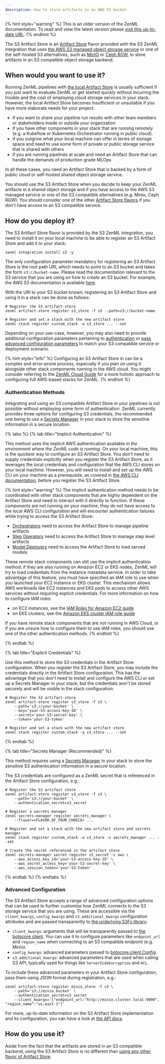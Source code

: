 ```yaml
---
description: How to store artifacts in an AWS S3 bucket
---
```


{% hint style="warning" %}
This is an older version of the ZenML documentation. To read and view the latest version please [visit this up-to-date URL](https://docs.zenml.io).
{% endhint %}


The S3 Artifact Store is an [Artifact Store](./artifact-stores.md) flavor provided with
the S3 ZenML integration that uses [the AWS S3 managed object storage service](https://aws.amazon.com/s3/)
or one of the self-hosted S3 alternatives, such as [MinIO](https://min.io/) or
[Ceph RGW](https://ceph.io/en/discover/technology/#object),
to store artifacts in an S3 compatible object storage backend.

## When would you want to use it?

Running ZenML pipelines with [the local Artifact Store](./local.md) is usually
sufficient if you just want to evaluate ZenML or get started quickly without
incurring the trouble and the cost of employing cloud storage services in your
stack. However, the local Artifact Store becomes insufficient or unsuitable if
you have more elaborate needs for your project:

* if you want to share your pipeline run results with other team members or
stakeholders inside or outside your organization
* if you have other components in your stack that are running remotely (e.g. a
Kubeflow or Kubernetes Orchestrator running in public cloud).
* if you outgrow what your local machine can offer in terms of storage space and
need to use some form of private or public storage service that is shared with
others
* if you are running pipelines at scale and need an Artifact Store that can
handle the demands of production grade MLOps

In all these cases, you need an Artifact Store that is backed by a form of
public cloud or self-hosted shared object storage service.

You should use the S3 Artifact Store when you decide to keep your ZenML
artifacts in a shared object storage and if you have access to the AWS S3
managed service or one of the S3 compatible alternatives (e.g. Minio, Ceph RGW).
You should consider one of the other [Artifact Store flavors](./artifact-stores.md#artifact-store-flavors)
if you don't have access to an S3 compatible service.

## How do you deploy it?

The S3 Artifact Store flavor is provided by the S3 ZenML integration, you need
to install it on your local machine to be able to register an S3 Artifact Store
and add it to your stack:

```shell
zenml integration install s3 -y
```

The only configuration parameter mandatory for registering an S3 Artifact Store
is the root path URI, which needs to point to an S3 bucket and takes the form
`s3://bucket-name`. Please read the documentation relevant to the S3 service
that you are using on how to create an S3 bucket. For example, the AWS S3
documentation is available [here](https://docs.aws.amazon.com/AmazonS3/latest/userguide/create-bucket-overview.html).

With the URI to your S3 bucket known, registering an S3 Artifact Store and using
it in a stack can be done as follows:

```shell
# Register the S3 artifact-store
zenml artifact-store register s3_store -f s3 --path=s3://bucket-name

# Register and set a stack with the new artifact store
zenml stack register custom_stack -a s3_store ... --set
```

Depending on your use-case, however, you may also need to provide additional
configuration parameters pertaining to [authentication](#authentication-methods)
or [pass advanced configuration parameters](#advanced-configuration) to match
your S3 compatible service or deployment scenario.

{% hint style="info" %}
Configuring an S3 Artifact Store in can be a complex and error-prone process,
especially if you plan on using it alongside other stack components running in
the AWS cloud. You might consider referring to the
[ZenML Cloud Guide](../../popular-stack-guides/aws/aws.md)
for a more holistic approach to configuring full AWS-based stacks for ZenML.
{% endhint %}

### Authentication Methods

Integrating and using an S3 compatible Artifact Store in your pipelines is not
possible without employing some form of authentication. ZenML currently provides
three options for configuring S3 credentials, the recommended one being to
use a [Secrets Manager](../secrets-managers/secrets-managers.md) in your stack 
to store the sensitive information in a secure location.

{% tabs %}
{% tab title="Implicit Authentication" %}

This method uses the implicit AWS authentication available _in the environment
where the ZenML code is running_. On your local machine, this is the quickest
way to configure an S3 Artifact Store. You don't need to supply credentials
explicitly when you register the S3 Artifact Store, as it leverages the local
credentials and configuration that the AWS CLI stores on your local
machine. However, you will need to install and set up the AWS CLI on your
machine as a prerequisite, as covered in [the AWS CLI documentation](https://docs.aws.amazon.com/cli/latest/userguide/getting-started-install.html), before you register the S3 Artifact Store.

{% hint style="warning" %}
The implicit authentication method needs to be coordinated with other stack
components that are highly dependent on the Artifact Store and need to interact
with it directly to function. If these components are not running on your
machine, they do not have access to the local AWS CLI configuration and will
encounter authentication failures while trying to access the S3 Artifact Store:

* [Orchestrators](../orchestrators/orchestrators.md) need to access the 
Artifact Store to manage pipeline artifacts
* [Step Operators](../step-operators/step-operators.md) need to access the 
Artifact Store to manage step level artifacts
* [Model Deployers](../model-deployers/model-deployers.md) need to access the 
Artifact Store to load served models

These remote stack components can still use the implicit authentication method:
if they are also running on Amazon EC2 or EKS nodes, ZenML will try to load
credentials from the instance metadata service. In order to take advantage of
this feature, you must have specified an IAM role to use when you launched your
EC2 instance or EKS cluster. This mechanism allows AWS workloads like EC2
instances and EKS pods to access other AWS services without requiring explicit
credentials. For more information on how to configure IAM roles:

* on EC2 instances, see the [IAM Roles for Amazon EC2 guide](https://docs.aws.amazon.com/AWSEC2/latest/UserGuide/iam-roles-for-amazon-ec2.html)
* on EKS clusters, see the [Amazon EKS cluster IAM role guide](https://docs.aws.amazon.com/eks/latest/userguide/service_IAM_role.html)

If you have remote stack components that are not running in AWS Cloud, or if you
are unsure how to configure them to use IAM roles, you should use one of the
other authentication methods.
{% endhint %}

{% endtab %}

{% tab title="Explicit Credentials" %}

Use this method to store the S3 credentials in the Artifact Store configuration.
When you register the S3 Artifact Store, you may include the credentials
directly in the Artifact Store configuration. This has the advantage that you
don't need to install and configure the AWS CLI or set up a Secrets Manager in
your stack, but the credentials won't be stored securely and will be visible in
the stack configuration:

```shell
# Register the S3 artifact-store
zenml artifact-store register s3_store -f s3 \
    --path='s3://your-bucket' \
    --key='your-S3-access-key-ID' \
    --secret='your-S3-secret-key' \
    --token='your-S3-token'

# Register and set a stack with the new artifact store
zenml stack register custom_stack -a s3_store ... --set
```

{% endtab %}

{% tab title="Secrets Manager (Recommended)" %}

This method requires using a [Secrets Manager](../secrets-managers/secrets-managers.md)
in your stack to store the sensitive S3 authentication information in a secure
location.

The S3 credentials are configured as a ZenML secret that is referenced in the
Artifact Store configuration, e.g.:

```shell
# Register the S3 artifact store
zenml artifact-store register s3_store -f s3 \
    --path='s3://your-bucket' \
    --authentication_secret=s3_secret

# Register a secrets manager
zenml secrets-manager register secrets_manager \
    --flavor=<FLAVOR_OF_YOUR_CHOICE> ...

# Register and set a stack with the new artifact store and secrets manager
zenml stack register custom_stack -a s3_store -x secrets_manager ... --set

# Create the secret referenced in the artifact store
zenml secrets-manager secret register s3_secret -s aws \
    --aws_access_key_id='your-S3-access-key-ID' \
    --aws_secret_access_key='your-S3-secret-key' \
    --aws_session_token='your-S3-token'
```

{% endtab %}
{% endtabs %}

### Advanced Configuration

The S3 Artifact Store accepts a range of advanced configuration options that can
be used to further customize how ZenML connects to the S3 storage service that
you are using. These are accessible via the `client_kwargs`, `config_kwargs` and
`s3_additional_kwargs` configuration attributes and are passed transparently to
[the underlying S3Fs library](https://s3fs.readthedocs.io/en/latest/#s3-compatible-storage):

* `client_kwargs`: arguments that will be transparently passed to
[the botocore client](https://boto3.amazonaws.com/v1/documentation/api/latest/reference/core/session.html#boto3.session.Session.client).
You can use it to configure parameters like `endpoint_url` and `region_name`
when connecting to an S3 compatible endpoint (e.g. Minio).
* `config_kwargs`: advanced parameters passed to [botocore.client.Config](https://botocore.amazonaws.com/v1/documentation/api/latest/reference/config.html).
* `s3_additional_kwargs`: advanced parameters that are used when calling S3 API,
typically used for things like `ServerSideEncryption` and `ACL`.

To include these advanced parameters in your Artifact Store configuration, pass
them using JSON format during registration, e.g.:

```shell
zenml artifact-store register minio_store -f s3 \
    --path='s3://minio_bucket' \
    --authentication_secret=s3_secret
    --client_kwargs='{"endpoint_url:"http://minio.cluster.local:9000", "region_name":"us-east-1"}'
```

For more, up-to-date information on the S3 Artifact Store implementation and its
configuration, you can have a look at [the API docs](https://apidocs.zenml.io/latest/api_docs/integrations/#zenml.integrations.s3.artifact_stores.s3_artifact_store).

## How do you use it?

Aside from the fact that the artifacts are stored in an S3 compatible backend,
using the S3 Artifact Store is no different than [using any other flavor of Artifact Store](./artifact-stores.md#how-to-use-it).
